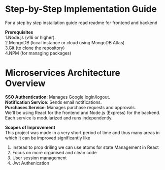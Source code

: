 # Step-by-Step Implementation Guide
For a step by step installation guide read readme for frontend and backend

**Prerequisites**  
1.Node.js (v16 or higher).  
2.MongoDB (local instance or cloud using MongoDB Atlas)  
3.Git (to clone the repository)  
4.NPM (for managing packages)  

# Microservices Architecture Overview
**SSO Authentication**: Manages Google login/logout.  
**Notification Service**: Sends email notifications.  
**Purchases Service**: Manages purchase requests and approvals.    
We'll be using React for the frontend and Node.js (Express) for the backend. Each service is modularized and runs independently.

**Scopes of Improvement**   
This project was made in a very short period of time and thus many areas in which it can be improved significantly like
1. Instead to prop driling we can use atoms for state Management in React
2. Focus on more organised and clean code  
3. User session management 
4. Jwt Authenication 
